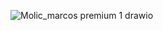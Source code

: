 ![Molic_marcos premium 1 drawio](https://github.com/user-attachments/assets/264ef5c6-853b-4310-933f-645bbb33f1e7)
